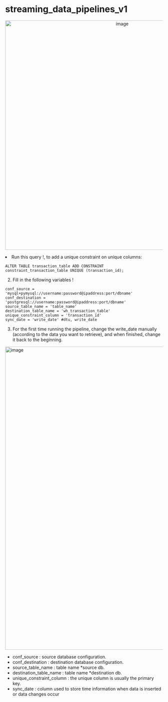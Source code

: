 # streaming_data_pipelines_v1



<p align='center'>
<img width="732" alt="image" src="https://github.com/rickichann/streaming_data_pipelines_v1/assets/53082147/69260da3-6c57-40e4-af60-15bf648d5131">
</p

1. Run this query !, to add a unique constraint on unique columns:
```
ALTER TABLE transaction_table ADD CONSTRAINT constraint_transaction_table UNIQUE (transaction_id);
```


2. Fill in the following variables !

```
conf_source = 'mysql+pymysql://username:password@ipaddress:port/dbname'
conf_destination = 'postgresql://username:password@ipaddress:port/dbname'
source_table_name = 'table_name'
destination_table_name = 'wh_transaction_table'
unique_constraint_column = 'transaction_id'
sync_date = 'write_date' #dtu, write_date  
```

3. For the first time running the pipeline, change the write_date manually (according to the data you want to retrieve), and when finished, change it back to the beginning.
<img width="967" alt="image" src="https://github.com/rickichann/streaming_data_pipelines_v1/assets/53082147/c4a1d07a-c31b-44a7-811c-46a1dac21056">

- conf_source : source database configuration.
- conf_destination : destination database configuration.
- source_table_name : table name *source db.
- destination_table_name : table name *destination db.
- unique_constraint_column : the unique column is usually the primary key.
- sync_date : column used to store time information when data is inserted or data changes occur
